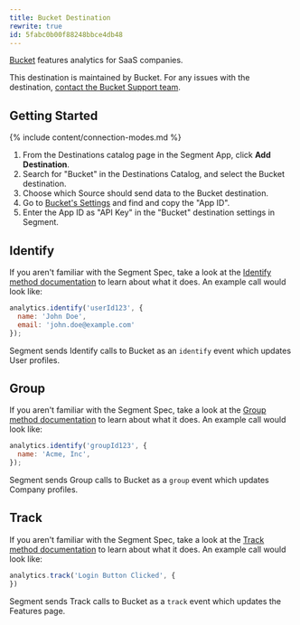 ```yaml
---
title: Bucket Destination
rewrite: true
id: 5fabc0b00f88248bbce4db48
---
```

[Bucket](https://bucket.so/?utm_source=segmentio&utm_medium=docs&utm_campaign=partners) features analytics for SaaS companies.

This destination is maintained by Bucket. For any issues with the destination, [contact the Bucket Support team](mailto:support@bucket.so).

## Getting Started

{% include content/connection-modes.md %}

1. From the Destinations catalog page in the Segment App, click **Add Destination**.
2. Search for "Bucket" in the Destinations Catalog, and select the Bucket destination.
3. Choose which Source should send data to the Bucket destination.
4. Go to [Bucket's Settings](https://bucket.so) and find and copy the "App ID".
5. Enter the App ID as "API Key" in the "Bucket" destination settings in Segment.

## Identify

If you aren't familiar with the Segment Spec, take a look at the [Identify method documentation](/docs/connections/spec/identify/) to learn about what it does. An example call would look like:

```js
analytics.identify('userId123', {
  name: 'John Doe',
  email: 'john.doe@example.com'
});
```

Segment sends Identify calls to Bucket as an `identify` event which updates User profiles.

## Group

If you aren't familiar with the Segment Spec, take a look at the [Group method documentation](/docs/connections/spec/group/) to learn about what it does. An example call would look like:

```js
analytics.identify('groupId123', {
  name: 'Acme, Inc',
});
```

Segment sends Group calls to Bucket as a `group` event which updates Company profiles.

## Track

If you aren't familiar with the Segment Spec, take a look at the [Track method documentation](/docs/connections/spec/track/) to learn about what it does. An example call would look like:

```js
analytics.track('Login Button Clicked', {
})
```

Segment sends Track calls to Bucket as a `track` event which updates the Features page.
